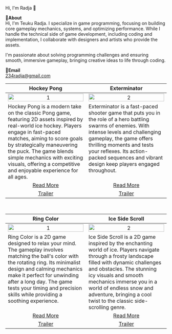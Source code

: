 Hi, I'm Radja 👋<br>

📌**About**<br>
Hi, I'm Teuku Radja. I specialize in game programming, focusing on building core gameplay mechanics, systems, and optimizing performance. While I handle the technical side of game development, including coding and implementation, I collaborate with designers and artists who provide the assets.

I'm passionate about solving programming challenges and ensuring smooth, immersive gameplay, bringing creative ideas to life through coding.

📩**Email**<br>
234radja@gmail.com

<table width="100%"> 
<thead> 
<tr> 
<th width="50%" align="center">Hockey Pong</th>
<th width="50%" align="center">Exterminator</th>
</tr> 
</thead> 
<tbody> 
<tr> 
<td align="center"> 
<img src="https://github.com/user-attachments/assets/6bcc1197-98d5-4f42-a588-5017e25637bc" alt="1" style="width:100%;height:auto;"> 
</td> 
<td align="center"> 
<img src="https://github.com/user-attachments/assets/fae323ea-1340-464e-9a8b-72f5bcbb0580" alt="2" style="width:100%;height:auto;"> 
</td> 
</tr> 
<tr> 
<td valign="text-top">Hockey Pong is a modern take on the classic Pong game, featuring 2D assets inspired by real-world ice hockey. Players engage in fast-paced matches, aiming to score goals by strategically maneuvering the puck. The game blends simple mechanics with exciting visuals, offering a competitive and enjoyable experience for all ages.</td>
<td valign="text-top">Exterminator is a fast-paced shooter game that puts you in the role of a hero battling swarms of enemies. With intense levels and challenging gameplay, the game offers thrilling moments and tests your reflexes. Its action-packed sequences and vibrant design keep players engaged throughout.</td>
</tr> 
<tr> 
<td align="center"><a href="https://github.com/vodkavelvet/Hockey-pong-2d-">Read More</a></td> 
<td align="center"><a href="https://github.com/vodkavelvet/exeterminator">Read More</a></td> 
</tr> 
<tr> 
<td align="center"><a href="#">Trailer</a></td> 
<td align="center"><a href="#">Trailer</a></td> 
</tr> 
</tbody> 
</table> 

<br>

<table width="100%"> 
<thead> 
<tr> 
<th width="50%" align="center">Ring Color</th>
<th width="50%" align="center">Ice Side Scroll</th>
</tr> 
</thead> 
<tbody> 
<tr> 
<td align="center"> 
<img src="https://github.com/user-attachments/assets/ecf47cbe-8f94-4a0a-b322-8dbb15bebd76" alt="1" style="width:100%;height:auto;"> 
</td> 
<td align="center"> 
<img src="https://github.com/user-attachments/assets/02f34f73-b515-4eb1-ba01-295ee6fc8926" alt="2" style="width:100%;height:auto;"> 
</td> 
</tr> 
<tr> 
<td valign="text-top">Ring Color is a 2D game designed to relax your mind. The gameplay involves matching the ball's color with the rotating ring. Its minimalist design and calming mechanics make it perfect for unwinding after a long day. The game tests your timing and precision skills while providing a soothing experience.</td>
<td valign="text-top">Ice Side Scroll is a 2D game inspired by the enchanting world of ice. Players navigate through a frosty landscape filled with dynamic challenges and obstacles. The stunning icy visuals and smooth mechanics immerse you in a world of endless snow and adventure, bringing a cool twist to the classic side-scrolling genre.</td>
</tr> 
<tr> 
<td align="center"><a href="https://github.com/vodkavelvet/RingColor">Read More</a></td> 
<td align="center"><a href="https://github.com/vodkavelvet/ice-sideScroll">Read More</a></td> 
</tr> 
<tr> 
<td align="center"><a href="#">Trailer</a></td> 
<td align="center"><a href="#">Trailer</a></td> 
</tr> 
</tbody> 
</table>
